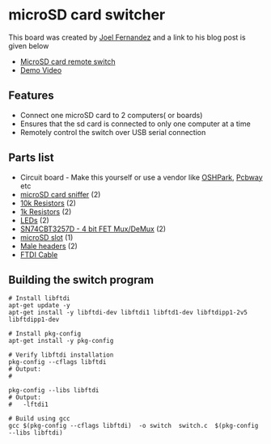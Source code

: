 # microSD card switcher
This board was created by [Joel Fernandez](http://www.linuxinternals.org/joel/) and a link to his blog post is given below
- [MicroSD card remote switch](http://www.linuxinternals.org/blog/2014/06/04/a-microsd-card-remote-switcher/)
- [Demo Video](https://youtu.be/StpIihVQ7oM)

## Features
- Connect one microSD card to 2 computers( or boards)
- Ensures that the sd card is connected to only one computer at a time
- Remotely control the switch over USB serial connection

## Parts list
- Circuit board - Make this yourself or use a vendor like [OSHPark](https://oshpark.com/), [Pcbway](http://www.pcbway.com/) etc
- [microSD card sniffer](https://www.sparkfun.com/products/9419) (2)
- [10k Resistors](https://www.sparkfun.com/products/11508) (2)
- [1k Resistors](https://www.sparkfun.com/products/13760) (2)
- [LEDs](https://www.sparkfun.com/products/12062) (2)
- [SN74CBT3257D - 4 bit FET Mux/DeMux](http://www.mouser.com/ProductDetail/Texas-Instruments/SN74CBT3257D) (2)
- [microSD slot](https://www.sparkfun.com/products/127) (1)
- [Male headers](https://www.sparkfun.com/products/116) (2)
- [FTDI Cable](https://www.sparkfun.com/products/9717)

## Building the switch program
    # Install libftdi
    apt-get update -y
    apt-get install -y libftdi-dev libftdi1 libftd1-dev libftdipp1-2v5 libftdipp1-dev
    
    # Install pkg-config
    apt-get install -y pkg-config
    
    # Verify libftdi installation
    pkg-config --cflags libftdi
    # Output:
    #  
    
    pkg-config --libs libftdi
    # Output: 
    #   -lftdi1
    
    # Build using gcc
    gcc $(pkg-config --cflags libftdi)  -o switch  switch.c  $(pkg-config --libs libftdi)

